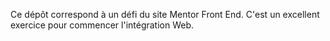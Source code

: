 Ce dépôt correspond à un défi du site Mentor Front End. C'est un excellent exercice pour commencer l'intégration Web.
